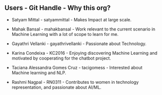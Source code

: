 ## Users - Git Handle - Why this org?

- Satyam Mittal - satyammittal - Makes Impact at large scale.

- Mahak Bansal  - mahakbansal  - Work relevant to the current scenario in Machine Learning with a lot of scope to learn for me. 

- Gayathri Vellanki - gayathrivellanki - Passionate about Technology.

- Karina Condeixa - KC2016 - Enjoying discovering Machine Learning and motivated by cooperating for the chatbot project.

- Taciana Alessandra Gomes Cruz - tacigomess - Interested about Machine learning and NLP.

- Rashmi Nagpal - RN0311 - Contributes to women in technology representation, and passionate about AI/ML.
